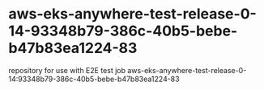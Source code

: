 # aws-eks-anywhere-test-release-0-14-93348b79-386c-40b5-bebe-b47b83ea1224-83
repository for use with E2E test job aws-eks-anywhere-test-release-0-14:93348b79-386c-40b5-bebe-b47b83ea1224-83
